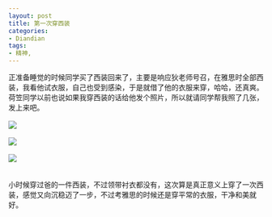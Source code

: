 ```yaml
---
layout: post
title: 第一次穿西装
categories:
- Diandian
tags:
- 精神, 
---
```

正准备睡觉的时候同学买了西装回来了，主要是响应狄老师号召，在雅思时全部西装，我看他试衣服，自己也受到感染，于是就借了他的衣服来穿，哈哈，还真爽。荷笠同学以前也说如果我穿西装的话给他发个照片，所以就请同学帮我照了几张，发上来吧。
<br />
<br />
<img src="http://m1.img.srcdd.com/farm4/d/2012/0627/10/750D0759F234799E2C2B01A5342D2EB0_B500_900_500_375.JPEG" />
<br />
<br />
<img src="http://m3.img.srcdd.com/farm4/d/2012/0627/10/81E05CA53433064F58DE5F596BC4D2C4_B500_900_500_375.JPEG" />
<br />
<br />
<img src="http://m1.img.srcdd.com/farm5/d/2012/0627/10/789086C457AE882FD730FB91425562E3_B500_900_500_666.JPEG" />
<br />
<br />
<br />小时候穿过爸的一件西装，不过领带衬衣都没有，这次算是真正意义上穿了一次西装，感觉又向沉稳迈了一步，不过考雅思的时候还是穿平常的衣服，干净和美就好。